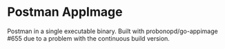 # Postman AppImage

Postman in a single executable binary.
Built with probonopd/go-appimage #655 due to a problem with the continuous build version.
